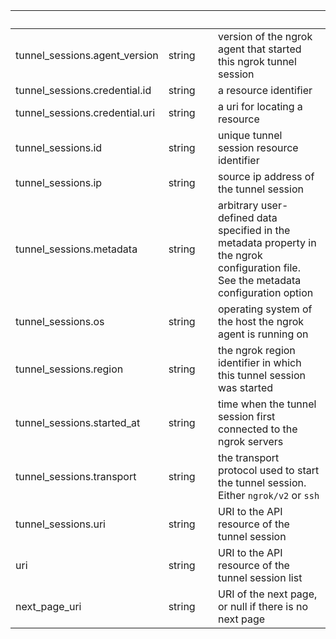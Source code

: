 
|&nbsp;|&nbsp;|&nbsp;|&nbsp;|
|---|---|---|---|
| tunnel_sessions.agent_version | string | | version of the ngrok agent that started this ngrok tunnel session |
| tunnel_sessions.credential.id | string | | a resource identifier |
| tunnel_sessions.credential.uri | string | | a uri for locating a resource |
| tunnel_sessions.id | string | | unique tunnel session resource identifier |
| tunnel_sessions.ip | string | | source ip address of the tunnel session |
| tunnel_sessions.metadata | string | | arbitrary user-defined data specified in the metadata property in the ngrok configuration file. See the metadata configuration option |
| tunnel_sessions.os | string | | operating system of the host the ngrok agent is running on |
| tunnel_sessions.region | string | | the ngrok region identifier in which this tunnel session was started |
| tunnel_sessions.started_at | string | | time when the tunnel session first connected to the ngrok servers |
| tunnel_sessions.transport | string | | the transport protocol used to start the tunnel session. Either `ngrok/v2` or `ssh` |
| tunnel_sessions.uri | string | | URI to the API resource of the tunnel session |
| uri | string | | URI to the API resource of the tunnel session list |
| next_page_uri | string | | URI of the next page, or null if there is no next page |